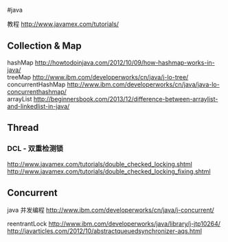 #java

教程 http://www.javamex.com/tutorials/

## Collection & Map

hashMap  http://howtodoinjava.com/2012/10/09/how-hashmap-works-in-java/<br/>
treeMap  http://www.ibm.com/developerworks/cn/java/j-lo-tree/<br/>
concurrentHashMap http://www.ibm.com/developerworks/cn/java/java-lo-concurrenthashmap/<br/>
arrayList http://beginnersbook.com/2013/12/difference-between-arraylist-and-linkedlist-in-java/<br/>

## Thread

### DCL - 双重检测锁
http://www.javamex.com/tutorials/double_checked_locking.shtml<br/>
http://www.javamex.com/tutorials/double_checked_locking_fixing.shtml


## Concurrent
java 并发编程  http://www.ibm.com/developerworks/cn/java/j-concurrent/

reentrantLock  http://www.ibm.com/developerworks/java/library/j-jtp10264/<br/>http://javarticles.com/2012/10/abstractqueuedsynchronizer-aqs.html
